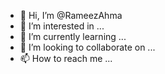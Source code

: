 - 👋 Hi, I’m @RameezAhma
- 👀 I’m interested in ...
- 🌱 I’m currently learning ...
- 💞️ I’m looking to collaborate on ...
- 📫 How to reach me ...

<!---
RameezAhma/RameezAhma is a ✨ special ✨ repository because its `README.md` (this file) appears on your GitHub profile.
You can click the Preview link to take a look at your changes.
--->
